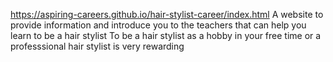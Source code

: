 https://aspiring-careers.github.io/hair-stylist-career/index.html
A website to provide information and introduce you to the teachers that can help you learn to be a hair stylist
To be a hair stylist as a hobby in your free time or a professsional hair stylist is very rewarding
